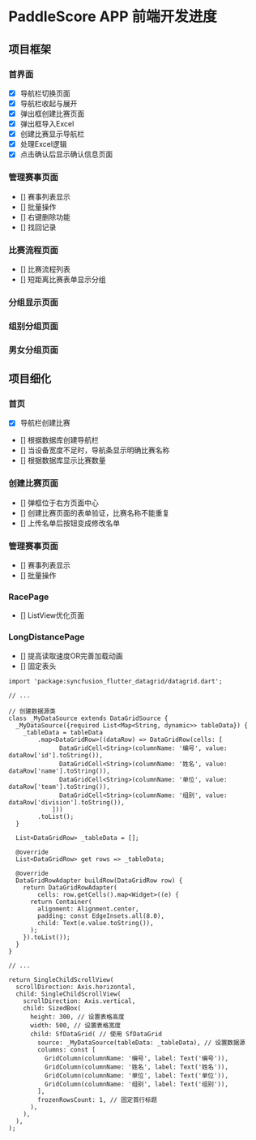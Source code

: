 # PaddleScore APP 前端开发进度
## 项目框架
### 首界面
- [x] 导航栏切换页面
- [x] 导航栏收起与展开
- [x] 弹出框创建比赛页面
- [x] 弹出框导入Excel
- [x] 创建比赛显示导航栏
- [x]  处理Excel逻辑
- [x]  点击确认后显示确认信息页面
### 管理赛事页面
- [] 赛事列表显示
- [] 批量操作
- [] 右键删除功能
- [] 找回记录
### 比赛流程页面  
- [] 比赛流程列表
- [] 短距离比赛表单显示分组
### 分组显示页面

### 组别分组页面
### 男女分组页面
## 项目细化
### 首页
- [x] 导航栏创建比赛
- [] 根据数据库创建导航栏
- [] 当设备宽度不足时，导航条显示明确比赛名称
- [] 根据数据库显示比赛数量
### 创建比赛页面
- [] 弹框位于右方页面中心
- [] 创建比赛页面的表单验证，比赛名称不能重复
- [] 上传名单后按钮变成修改名单
### 管理赛事页面
- [] 赛事列表显示
- [] 批量操作
### RacePage
- [] ListView优化页面
### LongDistancePage
- [] 提高读取速度OR完善加载动画
- [] 固定表头
````
import 'package:syncfusion_flutter_datagrid/datagrid.dart';

// ...

// 创建数据源类
class _MyDataSource extends DataGridSource {
  _MyDataSource({required List<Map<String, dynamic>> tableData}) {
    _tableData = tableData
        .map<DataGridRow>((dataRow) => DataGridRow(cells: [
              DataGridCell<String>(columnName: '编号', value: dataRow['id'].toString()),
              DataGridCell<String>(columnName: '姓名', value: dataRow['name'].toString()),
              DataGridCell<String>(columnName: '单位', value: dataRow['team'].toString()),
              DataGridCell<String>(columnName: '组别', value: dataRow['division'].toString()),
            ]))
        .toList();
  }

  List<DataGridRow> _tableData = [];

  @override
  List<DataGridRow> get rows => _tableData;

  @override
  DataGridRowAdapter buildRow(DataGridRow row) {
    return DataGridRowAdapter(
        cells: row.getCells().map<Widget>((e) {
      return Container(
        alignment: Alignment.center,
        padding: const EdgeInsets.all(8.0),
        child: Text(e.value.toString()),
      );
    }).toList());
  }
}

// ...

return SingleChildScrollView(
  scrollDirection: Axis.horizontal,
  child: SingleChildScrollView(
    scrollDirection: Axis.vertical,
    child: SizedBox(
      height: 300, // 设置表格高度
      width: 500, // 设置表格宽度
      child: SfDataGrid( // 使用 SfDataGrid
        source: _MyDataSource(tableData: _tableData), // 设置数据源
        columns: const [
          GridColumn(columnName: '编号', label: Text('编号')),
          GridColumn(columnName: '姓名', label: Text('姓名')),
          GridColumn(columnName: '单位', label: Text('单位')),
          GridColumn(columnName: '组别', label: Text('组别')),
        ],
        frozenRowsCount: 1, // 固定首行标题
      ),
    ),
  ),
);
````
